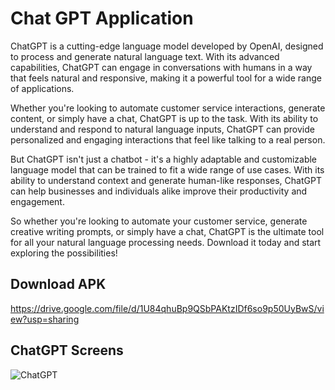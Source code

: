 # Chat GPT Application

<p>
ChatGPT is a cutting-edge language model developed by OpenAI, designed to process and generate natural language text. With its advanced capabilities, ChatGPT can engage in conversations with humans in a way that feels natural and responsive, making it a powerful tool for a wide range of applications.

Whether you're looking to automate customer service interactions, generate content, or simply have a chat, ChatGPT is up to the task. With its ability to understand and respond to natural language inputs, ChatGPT can provide personalized and engaging interactions that feel like talking to a real person.

But ChatGPT isn't just a chatbot - it's a highly adaptable and customizable language model that can be trained to fit a wide range of use cases. With its ability to understand context and generate human-like responses, ChatGPT can help businesses and individuals alike improve their productivity and engagement.

So whether you're looking to automate your customer service, generate creative writing prompts, or simply have a chat, ChatGPT is the ultimate tool for all your natural language processing needs. Download it today and start exploring the possibilities!
</p>

## Download APK
https://drive.google.com/file/d/1U84qhuBp9QSbPAKtzIDf6so9p50UyBwS/view?usp=sharing

## ChatGPT Screens
![ChatGPT](https://user-images.githubusercontent.com/70177377/227380630-8bc5b466-6633-4d57-a208-efe9ba14a4e6.png)

